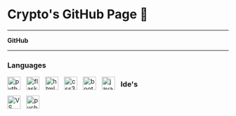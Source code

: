 # Crypto's GitHub Page 👋

---

**GitHub**

---

### Languages

<img align="left" alt="python" width="30px" src="https://cdn.jsdelivr.net/gh/devicons/devicon/icons/python/python-original.svg" style="padding-right:10px"/>

<img align="left" alt="flask" width="30px" src="https://cdn.jsdelivr.net/gh/devicons/devicon/icons/flask/flask-original-wordmark.svg" style="padding-right:10px"/>

<img align="left" alt="html5" width="30px" src="https://cdn.jsdelivr.net/gh/devicons/devicon/icons/html5/html5-original-wordmark.svg" style="padding-right:10px"/>

<img align="left" alt="css3" width="30px" src="https://cdn.jsdelivr.net/gh/devicons/devicon/icons/css3/css3-original-wordmark.svg" style="padding-right:10px"/>

<img align="left" alt="bootstrap" width="30px" src="https://cdn.jsdelivr.net/gh/devicons/devicon/icons/bootstrap/bootstrap-original-wordmark.svg" style="padding-right:10px"/>

<img align="left" alt="javascript" width="30px" src="https://cdn.jsdelivr.net/gh/devicons/devicon/icons/javascript/javascript-original.svg" style="padding-right:10px"/>

### Ide's

<img align="left" alt="VS code" width="30px" src="https://cdn.jsdelivr.net/gh/devicons/devicon/icons/vscode/vscode-original-wordmark.svg" style="padding-right:10px"/>

<img align="left" alt="pycharm" width="30px" src="https://cdn.jsdelivr.net/gh/devicons/devicon/icons/pycharm/pycharm-original.svg" style="padding-right:10px"/>
